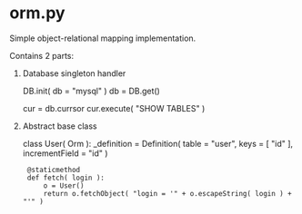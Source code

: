 orm.py
======

Simple object-relational mapping implementation.

Contains 2 parts:
1. Database singleton handler

    DB.init( db = "mysql" )
    db = DB.get()

    cur = db.currsor
    cur.execute( "SHOW TABLES" )

2. Abstract base class

    class User( Orm ):
        _definition = Definition( table = "user", keys = [ "id" ], incrementField = "id" )

        @staticmethod
        def fetch( login ):
            o = User()
            return o.fetchObject( "login = '" + o.escapeString( login ) + "'" )
